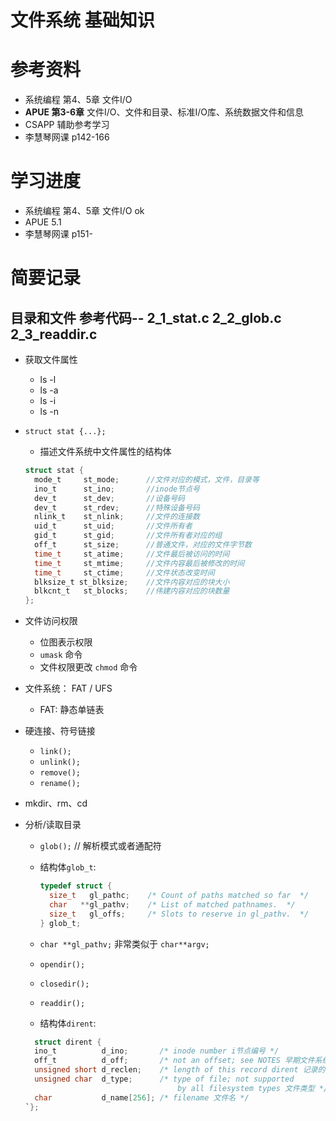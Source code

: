 <!--
 * @Author: yao fanghao
 * @Date: 2023-04-23 14:57:19
 * @LastEditTime: 2023-04-24 22:22:35
 * @LastEditors: yao fanghao
-->
# 文件系统 基础知识

# 参考资料

* 系统编程 第4、5章 文件I/O
* **APUE 第3-6章** 文件I/O、文件和目录、标准I/O库、系统数据文件和信息
* CSAPP 辅助参考学习
* 李慧琴网课 p142-166

# 学习进度

* 系统编程 第4、5章 文件I/O ok
* APUE 5.1
* 李慧琴网课 p151-

# 简要记录

## 目录和文件 参考代码-- 2_1_stat.c 2_2_glob.c 2_3_readdir.c

* 获取文件属性
  * ls -l
  * ls -a
  * ls -i
  * ls -n
  
* ```struct stat {...};```
  * 描述文件系统中文件属性的结构体

  ```C
  struct stat {
    mode_t     st_mode;      //文件对应的模式，文件，目录等
    ino_t      st_ino;       //inode节点号
    dev_t      st_dev;       //设备号码
    dev_t      st_rdev;      //特殊设备号码
    nlink_t    st_nlink;     //文件的连接数
    uid_t      st_uid;       //文件所有者
    gid_t      st_gid;       //文件所有者对应的组
    off_t      st_size;      //普通文件，对应的文件字节数
    time_t     st_atime;     //文件最后被访问的时间
    time_t     st_mtime;     //文件内容最后被修改的时间
    time_t     st_ctime;     //文件状态改变时间
    blksize_t st_blksize;    //文件内容对应的块大小
    blkcnt_t   st_blocks;    //伟建内容对应的块数量
  };
  ```

* 文件访问权限
  * 位图表示权限
  * ```umask``` 命令
  * 文件权限更改 ```chmod``` 命令

* 文件系统： FAT / UFS
  * FAT: 静态单链表
  
* 硬连接、符号链接
  * ```link();```
  * ```unlink();```
  * ```remove();```
  * ```rename();```

* mkdir、rm、cd

* 分析/读取目录
  * ```glob();```  // 解析模式或者通配符
  * 结构体```glob_t```:

    ```C
    typedef struct {
      size_t   gl_pathc;    /* Count of paths matched so far  */
      char   **gl_pathv;    /* List of matched pathnames.  */
      size_t   gl_offs;     /* Slots to reserve in gl_pathv.  */
    } glob_t;
    ```

  * ```char **gl_pathv;``` 非常类似于 ```char**argv;```
  * ```opendir();```
  * ```closedir();```
  * ```readdir();```
  * 结构体```dirent```:

  ````C
    struct dirent {
    ino_t          d_ino;       /* inode number i节点编号 */
    off_t          d_off;       /* not an offset; see NOTES 早期文件系统中，telldir返回文件在目录内的偏移 */
    unsigned short d_reclen;    /* length of this record dirent 记录的实际长度 */
    unsigned char  d_type;      /* type of file; not supported
                                    by all filesystem types 文件类型 */
    char           d_name[256]; /* filename 文件名 */
  `};
  ````
